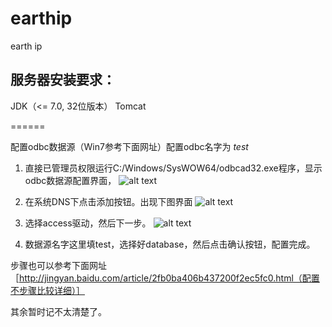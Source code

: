 earthip
=======

earth ip


## 服务器安装要求：
JDK（<= 7.0, 32位版本）
Tomcat

======

配置odbc数据源（Win7参考下面网址）配置odbc名字为 *test*

1. 直接已管理员权限运行C:/Windows/SysWOW64/odbcad32.exe程序，显示odbc数据源配置界面，
![alt text](http://new.51cto.com/files/uploadimg/20080709/091438512.jpg "Title")

2. 在系统DNS下点击添加按钮。出现下图界面
![alt text](http://tech.ccidnet.com/col/attachment/2007/6/1098985.jpg "Title")

3. 选择access驱动，然后下一步。
![alt text](http://tech.ccidnet.com/col/attachment/2007/6/1098987.jpg "Title")

4. 数据源名字这里填test，选择好database，然后点击确认按钮，配置完成。

步骤也可以参考下面网址［http://jingyan.baidu.com/article/2fb0ba406b437200f2ec5fc0.html（配置不步骤比较详细）］



其余暂时记不太清楚了。

